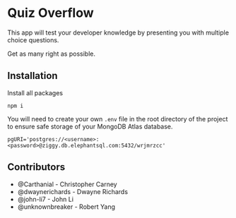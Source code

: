 # Quiz Overflow

This app will test your developer knowledge by presenting you with multiple choice questions.

Get as many right as possible.

## Installation

Install all packages

```
npm i
```

You will need to create your own `.env` file in the root directory of the project to ensure safe storage of your MongoDB Atlas database.

```
pgURI='postgres://<username>:<password>@ziggy.db.elephantsql.com:5432/wrjmrzcc'
```

## Contributors

* @Carthanial - Christopher Carney
* @dwaynerichards - Dwayne Richards
* @john-li7 - John Li
* @unknownbreaker - Robert Yang
